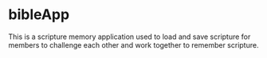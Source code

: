 # bibleApp
This is a scripture memory application used to load and save scripture for members to challenge each other and work together to remember scripture.
